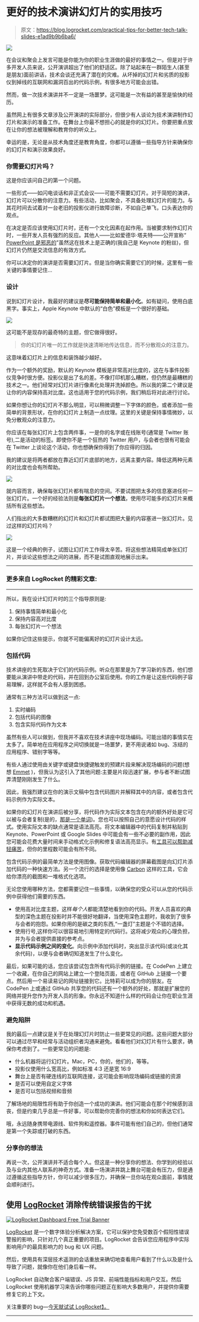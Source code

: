 # 更好的技术演讲幻灯片的实用技巧

> 原文：<https://blog.logrocket.com/practical-tips-for-better-tech-talk-slides-e1ad9b9b6ba6/>

![](img/316d1b1ca49aa6dc1a427b18f38331f9.png)

在会议和聚会上发言可能是你能为你的职业生涯做的最好的事情之一。但是对于许多开发人员来说，公开演讲超出了他们的舒适区。除了站起来在一群陌生人(甚至是朋友)面前讲话，技术会谈还充满了潜在的灾难。从坏掉的幻灯片和劣质的投影仪到掉线的互联网和漏洞百出的代码示例，有很多地方可能会出错。

然而，做一次技术演讲并不一定是一场噩梦。这可能是一次有益的甚至是愉快的经历。

虽然网上有很多文章涉及公开演讲的实际部分，但很少有人谈论为技术演讲制作幻灯片和演示的准备工作。在舞台上你最不想担心的就是你的幻灯片。你要把重点放在让你的想法被理解和教育你的听众上。

幸运的是，无论是从技术角度还是教育角度，你都可以遵循一些指导方针来确保你的幻灯片和演示效果良好。

### 你需要幻灯片吗？

这是你应该问自己的第一个问题。

一些形式——如闪电谈话和非正式会议——可能不需要幻灯片。对于简短的演讲，幻灯片可以分散你的注意力。有些活动，比如聚会，不具备处理幻灯片的能力。与其花时间去试着对一台老旧的投影仪进行故障诊断，不如自己单飞，口头表达你的观点。

在决定是否应该使用幻灯片时，还有一个文化因素在起作用。当被要求制作幻灯片时，一些开发人员有强烈的反应。其他人——比如爱德华·塔夫特——公开宣称“ [PowerPoint 是邪恶的](https://www.wired.com/2003/09/ppt2/)”虽然这在技术上是正确的(我自己是 Keynote 的粉丝)，但幻灯片仍然是交流信息的有效方式。

你可以决定你的演讲是否需要幻灯片。但是当你确实需要它们的时候，这里有一些关键的事情要记住…

### 设计

说到幻灯片设计，我最好的建议是**尽可能保持简单和最小化**。如有疑问，使用白底黑字。事实上，Apple Keynote 中默认的“白色”模板是一个很好的基础。

![](img/3ff76dfb75094e508a81125ca05f1d8f.png)

这可能不是现存的最奇特的主题，但它做得很好。

> 你的幻灯片唯一的工作就是快速清晰地传达信息，而不分散观众的注意力。

这意味着幻灯片上的信息和装饰越少越好。

作为一个额外的奖励，默认的 Keynote 模板是非常高对比度的，这在与事件投影仪竞争时很方便。投影仪是出了名的差。不像打印机那么糟糕，但仍然是最糟糕的技术之一。他们经常对幻灯片进行像素化处理并洗掉颜色。所以我的第二个建议是让你的内容保持高对比度。这也适用于您的代码示例，我们稍后将对此进行讨论。

如果你想让你的幻灯片不那么明显，可以稍微调整一下字体的颜色，或者添加一些简单的背景形状，在你的幻灯片上制造一点纹理。这里的关键是保持事情微妙，以免分散观众的注意力。

你应该在每张幻灯片上包含两件事，一是你的名字或在线账号(通常是 Twitter 账号),二是活动的标签。即使你不是一个狂热的 Twitter 用户，与会者也很有可能会在 Twitter 上谈论这个活动，你也想确保你得到了你应得的归因。

我的建议是将两者都放在靠近幻灯片底部的地方，远离主要内容。降低这两种元素的对比度也会有所帮助。

![](img/a5f2d9711faa35d94b6a664dff47e765.png)

就内容而言，确保每张幻灯片都有喘息的空间。不要试图把太多的信息塞进任何一张幻灯片。一个好的经验法则是**每张幻灯片一个想法**，使用尽可能多的幻灯片来概括所有这些想法。

人们指出的大多数糟糕的幻灯片和幻灯片都试图把大量的内容塞进一张幻灯片。见过这样的幻灯片吗？

![](img/a0bd698d28cc682b373956490b73b47c.png)

这是一个经典的例子，试图让幻灯片工作得太辛苦。将这些想法精简成单张幻灯片，并谈论这些想法之间的进展，而不是试图直观地展示出来。

* * *

### 更多来自 LogRocket 的精彩文章:

* * *

所以，我在设计幻灯片时的三个指导原则是:

1.  保持事情简单和最小化
2.  保持内容高对比度
3.  每张幻灯片一个想法

如果你记住这些提示，你就不可能偏离好的幻灯片设计太远。

### 包括代码

技术讲座的生死取决于它们的代码示例。听众在那里是为了学习新的东西，他们想要能从演讲中带走的代码，并在回到办公室后使用。你的工作是让这些代码例子容易理解，这样就不会有人感到困惑。

通常有三种方法可以做到这一点:

1.  实时编码
2.  包括代码的图像
3.  包含实际代码作为文本

虽然有些人可以做到，但我并不喜欢在技术讲座中现场编码。可能出错的事情实在太多了。简单地在应用程序之间切换就是一场噩梦，更不用说诸如 bug、冻结的应用程序、错别字等等。

有些人通过使用由关键字或键盘快捷键触发的预建片段来解决现场编码的问题(想想 [Emmet](https://emmet.io/) )，但我认为这引入了其他问题:主要是片段迅速扩展，参与者不断试图弄清楚刚刚发生了什么。

因此，我强烈建议在你的演示文稿中包含代码图片并解释其中的内容，或者包含代码示例作为实际文本。

如果你的幻灯片在演讲后被分享，将代码作为实际文本包含在内的额外好处是它可以被与会者复制(是的，[那是一个单词](https://www.collinsdictionary.com/us/dictionary/english/copyable))。您也可以按照自己的意愿设计代码的样式。使用实际文本的缺点通常是语法高亮。将文本编辑器中的代码复制并粘贴到 Keynote、PowerPoint 或 Google Slides 中可能会有一些不必要的副作用，因此您可能会花费大量时间来手动格式化示例和修复语法高亮显示。有[工具可以帮助减轻痛苦](https://alistapart.com/blog/post/syntax-highlighting-outside-your-editor)，但你的里程数可能会有所不同。

包含代码示例的最简单方法是使用图像。获取代码编辑器的屏幕截图是向幻灯片添加代码的一种快速方法。另一个流行的选择是使用像 [Carbon](https://carbon.now.sh/) 这样的工具，它会给你漂亮的截图和一堆格式化选项。

无论您使用哪种方法，您都需要记住一些事情，以确保您的受众可以从您的代码示例中获得他们需要的东西。

*   使用高对比度主题，这样*每个人*都能清楚地看到你的代码。开发人员喜欢的典型的深色主题在投影时并不能很好地翻译，当使用深色主题时，我收到了很多与会者的抱怨。如果你用的是碳之类的东西,“一盏灯”主题是个不错的选择。
*   使用行号,这样你可以很容易地引用特定的代码行。这将减少观众的心理负担，并为与会者提供直接的参考点。
*   **显示代码示例之间的变化**。向示例中添加代码时，突出显示该代码(或淡化其余代码)，以便与会者确切知道发生了什么变化。

最后，如果可能的话，您应该尝试包含所有代码示例的链接。在 CodePen 上建立一个收藏，在你自己的网站上建立一个登陆页面，或者在 GitHub 上链接一个要点。然后用一个易读易记的网址链接到它。比特莉可以成为你的朋友。在 CodePen 上或通过 GitHub 共享您的代码还有一个额外的好处，那就是扩展您的网络并提升您作为开发人员的形象。你永远不知道什么样的代码会让你在职业生涯中获得无数的成功和机遇。

### 避免陷阱

我的最后一点建议是关于在处理幻灯片时防止一些更常见的问题。这些问题大部分可以通过尽早和经常与活动组织者沟通来避免。看看他们对幻灯片有什么要求，确保你考虑到了。一些更常见的问题是:

*   什么机器将运行幻灯片。Mac，PC，你的，他们的，等等。
*   投影仪使用什么宽高比，例如标准 4:3 还是宽 16:9
*   舞台上是否有硬连线的互联网连接，这可能会影响现场编码或链接的资源
*   是否可以使用自定义字体
*   是否可以包括视频和音频

了解场地的局限性将有助于你创造一个成功的演讲。他们可能会在那个时候感到沮丧，但是约束几乎总是一件好事，可以帮助你完善你的想法和你如何表达它们。

哦，永远随身携带电源线、软件狗和遥控器。事件可能有他们自己的，但他们通常是第一个失踪或打破的东西。

### 分享你的想法

再说一次，公开演讲并不适合每个人。但这是一种分享你的想法、你学到的经验以及与业内其他人联系的神奇方式。准备一场演讲并跳上舞台可能会有压力，但是通过遵循这些指导方针，你可以减少很多压力，并确保一旦你站在观众面前，事情就会顺利进行。

## 使用 [LogRocket](https://lp.logrocket.com/blg/signup) 消除传统错误报告的干扰

[![LogRocket Dashboard Free Trial Banner](img/d6f5a5dd739296c1dd7aab3d5e77eeb9.png)](https://lp.logrocket.com/blg/signup)

[LogRocket](https://lp.logrocket.com/blg/signup) 是一个数字体验分析解决方案，它可以保护您免受数百个假阳性错误警报的影响，只针对几个真正重要的项目。LogRocket 会告诉您应用程序中实际影响用户的最具影响力的 bug 和 UX 问题。

然后，使用具有深层技术遥测的会话重放来确切地查看用户看到了什么以及是什么导致了问题，就像你在他们身后看一样。

LogRocket 自动聚合客户端错误、JS 异常、前端性能指标和用户交互。然后 LogRocket 使用机器学习来告诉你哪些问题正在影响大多数用户，并提供你需要修复它的上下文。

关注重要的 bug—[今天就试试 LogRocket】。](https://lp.logrocket.com/blg/signup-issue-free)

* * *